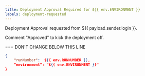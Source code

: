 ```yaml
---
title: Deployment Approval Required for ${{ env.ENVIRONMENT }}
labels: deployment-requested
---
```


Deployment Approval requested from ${{ payload.sender.login }}.

Comment "Approved" to kick the deployment off.


=== DON'T CHANGE BELOW THIS LINE
```json target_payload
{
    "runNumber":  ${{ env.RUNNUMBER }},
    "environment": "${{ env.ENVIRONMENT }}"
}
```
